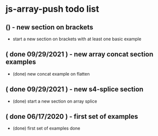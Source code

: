 # js-array-push todo list

## () - new section on brackets
* start a new section on brackets with at least one basic example

## ( done 09/29/2021 ) - new array concat section examples
* (done) new concat example on flatten

## ( done 09/29/2021 ) - new s4-splice section
* (done) start a new section on array splice

## ( done 06/17/2020 ) - first set of examples
* (done) first set of examples done
